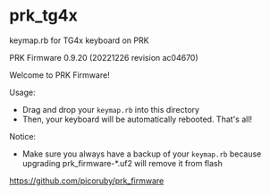 # prk_tg4x
keymap.rb for TG4x keyboard on PRK


PRK Firmware 0.9.20 (20221226 revision ac04670)

Welcome to PRK Firmware!

Usage:
- Drag and drop your `keymap.rb` into this directory
- Then, your keyboard will be automatically rebooted. That's all!

Notice:
- Make sure you always have a backup of your `keymap.rb`
  because upgrading prk_firmware-*.uf2 will remove it from flash

https://github.com/picoruby/prk_firmware
